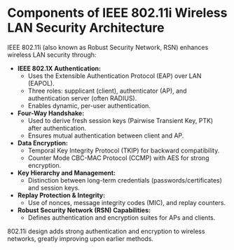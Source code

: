 # Components of IEEE 802.11i Wireless LAN Security Architecture

IEEE 802.11i (also known as Robust Security Network, RSN) enhances wireless LAN security through:

- **IEEE 802.1X Authentication:**  
  - Uses the Extensible Authentication Protocol (EAP) over LAN (EAPOL).
  - Three roles: supplicant (client), authenticator (AP), and authentication server (often RADIUS).
  - Enables dynamic, per-user authentication.
- **Four-Way Handshake:**  
  - Used to derive fresh session keys (Pairwise Transient Key, PTK) after authentication.
  - Ensures mutual authentication between client and AP.
- **Data Encryption:**  
  - Temporal Key Integrity Protocol (TKIP) for backward compatibility.
  - Counter Mode CBC-MAC Protocol (CCMP) with AES for strong encryption.
- **Key Hierarchy and Management:**  
  - Distinction between long-term credentials (passwords/certificates) and session keys.
- **Replay Protection & Integrity:**  
  - Use of nonces, message integrity codes (MIC), and replay counters.
- **Robust Security Network (RSN) Capabilities:**  
  - Defines authentication and encryption suites for APs and clients.

802.11i design adds strong authentication and encryption to wireless networks, greatly improving upon earlier methods.